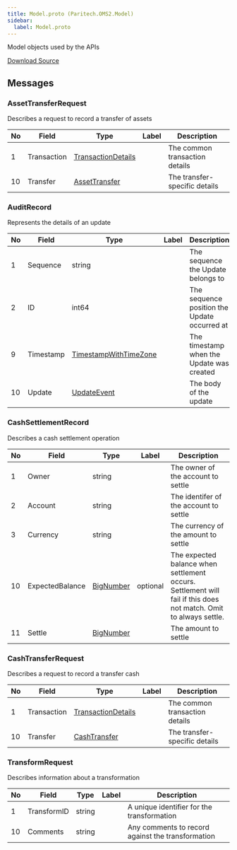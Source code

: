 ```yaml
---
title: Model.proto (Paritech.OMS2.Model)
sidebar:
  label: Model.proto
---
```


Model objects used by the APIs

[Download Source](../Model.proto)

## Messages

### AssetTransferRequest

Describes a request to record a transfer of assets

| No | Field | Type | Label | Description |
| -- | ----- | ---- | ----- | ----------- |
| 1 | Transaction | [TransactionDetails](../oms2/#transactiondetails) |  | The common transaction details |
| 10 | Transfer | [AssetTransfer](../oms2/#assettransfer) |  | The transfer-specific details |

### AuditRecord

Represents the details of an update

| No | Field | Type | Label | Description |
| -- | ----- | ---- | ----- | ----------- |
| 1 | Sequence | string |  | The sequence the Update belongs to |
| 2 | ID | int64 |  | The sequence position the Update occurred at |
| 9 | Timestamp | [TimestampWithTimeZone](../datatypes/#timestampwithtimezone) |  | The timestamp when the Update was created |
| 10 | Update | [UpdateEvent](../updates/#updateevent) |  | The body of the update |

### CashSettlementRecord

Describes a cash settlement operation

| No | Field | Type | Label | Description |
| -- | ----- | ---- | ----- | ----------- |
| 1 | Owner | string |  | The owner of the account to settle |
| 2 | Account | string |  | The identifer of the account to settle |
| 3 | Currency | string |  | The currency of the amount to settle |
| 10 | ExpectedBalance | [BigNumber](../datatypes/#bignumber) | optional | The expected balance when settlement occurs. Settlement will fail if this does not match. Omit to always settle. |
| 11 | Settle | [BigNumber](../datatypes/#bignumber) |  | The amount to settle |

### CashTransferRequest

Describes a request to record a transfer cash

| No | Field | Type | Label | Description |
| -- | ----- | ---- | ----- | ----------- |
| 1 | Transaction | [TransactionDetails](../oms2/#transactiondetails) |  | The common transaction details |
| 10 | Transfer | [CashTransfer](../oms2/#cashtransfer) |  | The transfer-specific details |

### TransformRequest

Describes information about a transformation

| No | Field | Type | Label | Description |
| -- | ----- | ---- | ----- | ----------- |
| 1 | TransformID | string |  | A unique identifier for the transformation |
| 10 | Comments | string |  | Any comments to record against the transformation |
